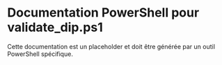 # Documentation PowerShell pour validate_dip.ps1

Cette documentation est un placeholder et doit être générée par un outil PowerShell spécifique.
